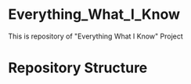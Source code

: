 # Everything_What_I_Know
This is repository of "Everything What I Know" Project







# Repository Structure

